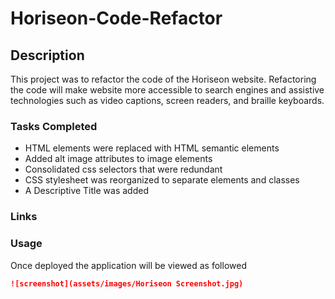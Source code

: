 # Horiseon-Code-Refactor

## Description

This project was to refactor the code of the Horiseon website. Refactoring the code will make website more accessible to search engines and assistive technologies such as video captions, screen readers, and braille keyboards.

### Tasks Completed

* HTML elements were replaced with HTML semantic elements
* Added alt image attributes to image elements
* Consolidated css selectors that were redundant
* CSS stylesheet was reorganized to separate elements and classes
* A Descriptive Title was added

### Links



### Usage
Once deployed the application will be viewed as followed

```md
![screenshot](assets/images/Horiseon Screenshot.jpg)
```


  
